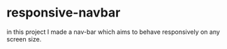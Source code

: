 # responsive-navbar
in this project I made a nav-bar which aims to behave responsively on any screen size.
